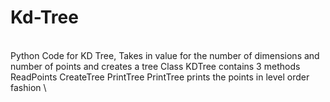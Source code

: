 # Kd-Tree
\
 Python Code for KD Tree, 
 Takes in value for the number of dimensions and number of points and creates a tree
 Class KDTree contains 3 methods 
 ReadPoints
 CreateTree
 PrintTree
 PrintTree prints the points in level order fashion
\
